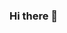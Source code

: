 ### Hi there 👋

<!--
**nemesisrc/nemesisrc** is a ✨ _special_ ✨ repository because its `README.md` (this file) appears on your GitHub profile.

Here are some ideas to get you started:


Certainly! Below is a template for a README file for your GitHub profile as a software developer:

Welcome to [Your Name]'s GitHub Profile 👋
Hello there! I'm [Your Name], a passionate software developer who loves to build things that make a difference. Welcome to my GitHub profile, where you can explore some of my projects and contributions.

About Me
💻 I'm proficient in [list programming languages/technologies you're skilled in].
🌱 I'm constantly learning and exploring new technologies to expand my skillset.
🎓 I hold a degree/certification in [mention your educational background].
📫 You can reach me via [mention your preferred contact method].
Projects
Here are a few highlighted projects I've worked on:

Project Name - Brief description of the project.
Project Name - Brief description of the project.
Project Name - Brief description of the project.
Feel free to explore my repositories for more projects and contributions!

Contributions
I'm an active contributor to open source projects. Some notable contributions include:

Project Name - Description of the contribution.
Project Name - Description of the contribution.
Project Name - Description of the contribution.
Get in Touch
I'm always open to new opportunities, collaborations, or just a friendly chat. Feel free to reach out to me via:

📧 Email: [Your Email Address]
💼 LinkedIn: [Your LinkedIn Profile]
🐦 Twitter: [Your Twitter Handle]
Let's connect and build something awesome together!
-->
